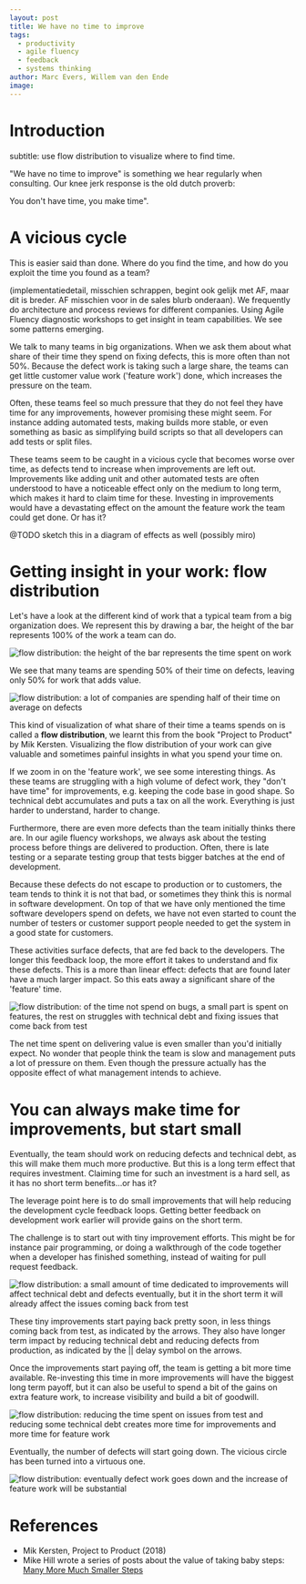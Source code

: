 ```yaml
---
layout: post
title: We have no time to improve
tags:
  - productivity
  - agile fluency
  - feedback
  - systems thinking
author: Marc Evers, Willem van den Ende
image: 
---
```

# Introduction
subtitle: use flow distribution to visualize where to find time.

"We have no time to improve" is something we hear regularly when consulting. Our knee jerk response is the old dutch proverb: 

   You don't have time, you make time".

# A vicious cycle
This is easier said than done. Where do you find the time, and how do you exploit the time you found as a team?

(implementatiedetail, misschien schrappen, begint ook gelijk met AF, maar dit is breder. AF misschien voor in de sales blurb onderaan). We frequently do architecture and process reviews for different companies. Using Agile Fluency diagnostic workshops to get insight in team capabilities. We see some patterns emerging.

We talk to many teams in big organizations. When we ask them about what share of
their time they spend on fixing defects, this is more often than not 50%.
Because the defect work is taking such a large share, the teams can get little
customer value work ('feature work') done, which increases the pressure on the
team.

Often, these teams feel so much pressure that they do not feel they have time
for any improvements, however promising these might seem. For instance adding
automated tests, making builds more stable, or even something as basic as
simplifying build scripts so that all developers can add tests or split files.

These teams seem to be caught in a vicious cycle that becomes worse over time,
as defects tend to increase when improvements are left out. Improvements like
adding unit and other automated tests are often understood to have a noticeable effect only on the
medium to long term, which makes it hard to claim time for these. Investing in
improvements would have a devastating effect on the amount the feature work the
team could get done. Or has it?

@TODO sketch this in a diagram of effects as well (possibly miro)

# Getting insight in your work: flow distribution 

Let's have a look at the different kind of work that a typical team from a big organization does. We represent this by drawing a bar, the height of the bar represents 100% of the work a team can do.

![flow distribution: the height of the bar represents the time spent on work](/attachments/blogposts/2022/flowdistribution-0.jpg)

We see that many teams are spending 50% of their time on defects, leaving only
50% for work that adds value.

![flow distribution: a lot of companies are spending half of their time on average on defects](/attachments/blogposts/2022/flowdistribution-1.jpg)

This kind of visualization of what share of their time a teams spends on is
called a **flow distribution**, we learnt this from the book "Project to Product"
by Mik Kersten. Visualizing the flow distribution of your work can give valuable
and sometimes painful insights in what you spend your time on.

If we zoom in on the 'feature work', we see some interesting things. As these
teams are struggling with a high volume of defect work, they "don't have time" for
improvements, e.g. keeping the code base in good shape. So technical debt
accumulates and puts a tax on all the work. Everything is just harder to
understand, harder to change.

Furthermore, there are even more defects than the team initially thinks there
are. In our agile fluency workshops, we always ask about the testing process before
things are delivered to production. Often, there is late testing or a separate
testing group that tests bigger batches at the end of development. 

Because these defects do not escape to production or to customers, the team
tends to think it is not that bad, or sometimes they think this is normal in
software development. On top of that we have only mentioned the time software developers spend on defets, we have not even started to count the number of testers or customer support people needed to get the system in a good state for customers.

These activities surface defects, that are fed back to the developers. The
longer this feedback loop, the more effort it takes to understand and fix these
defects. This is a more than linear effect: defects that are found later have a
much larger impact. So this eats away a significant share of the 'feature' time.

![flow distribution: of the time not spend on bugs, a small part is spent on features, the rest on struggles with technical debt and fixing issues that come back from test](/attachments/blogposts/2022/flowdistribution-2.jpg)

The net time spent on delivering value is even smaller than you'd initially
expect. No wonder that people think the team is slow and management puts a lot
of pressure on them. Even though the pressure actually has the opposite effect
of what management intends to achieve.

# You can always make time for improvements, but start small

Eventually, the team should work on reducing defects and technical debt, as this
will make them much more productive. But this is a long term effect that
requires investment. Claiming time for such an investment is a hard sell, as it
has no short term benefits...or has it?

The leverage point here is to do small improvements that will help reducing the
development cycle feedback loops. Getting better feedback on development work
earlier will provide gains on the short term.

The challenge is to start out with tiny improvement efforts. This might be for
instance pair programming, or doing a walkthrough of the code together when a
developer has finished something, instead of waiting for pull request feedback.

![flow distribution: a small amount of time dedicated to improvements will affect technical debt and defects eventually, but it in the short term it will already affect the issues coming back from test](/attachments/blogposts/2022/flowdistribution-3.jpg)

These tiny improvements start paying back pretty soon, in less things coming
back from test, as indicated by the arrows. They also have longer term impact by
reducing technical debt and reducing defects from production, as indicated by
the || delay symbol on the arrows.

Once the improvements start paying off, the team is getting a bit more time
available. Re-investing this time in more improvements will have the biggest
long term payoff, but it can also be useful to spend a bit of the gains on extra
feature work, to increase visibility and build a bit of goodwill.

![flow distribution: reducing the time spent on issues from test and reducing some technical debt creates more time for improvements and more time for feature work](/attachments/blogposts/2022/flowdistribution-4.jpg)

Eventually, the number of defects will start going down. The vicious circle has
been turned into a virtuous one.

![flow distribution: eventually defect work goes down and the increase of feature work will be substantial](/attachments/blogposts/2022/flowdistribution-5.jpg)


# References

- Mik Kersten, Project to Product (2018)
- Mike Hill wrote a series of posts about the value of taking baby steps: [Many
  More Much Smaller Steps](https://www.geepawhill.org/2021/09/29/many-more-much-smaller-steps-first-sketch/)

